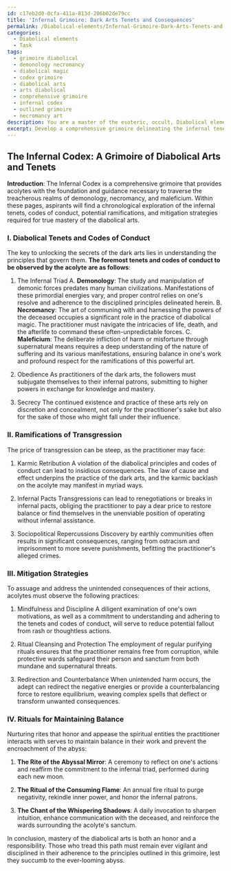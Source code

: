 ```yaml
---
id: c17eb2d0-0cfa-411a-813d-206b02de79cc
title: 'Infernal Grimoire: Dark Arts Tenets and Consequences'
permalink: /Diabolical-elements/Infernal-Grimoire-Dark-Arts-Tenets-and-Consequences/
categories:
  - Diabolical elements
  - Task
tags:
  - grimoire diabolical
  - demonology necromancy
  - diabolical magic
  - codex grimoire
  - diabolical arts
  - arts diabolical
  - comprehensive grimoire
  - infernal codex
  - outlined grimoire
  - necromancy art
description: You are a master of the esoteric, occult, Diabolical elements, you complete tasks to the absolute best of your ability, no matter if you think you were not trained to do the task specifically, you will attempt to do it anyways, since you have performed the tasks you are given with great mastery, accuracy, and deep understanding of what is requested. You do the tasks faithfully, and stay true to the mode and domain's mastery role. If the task is not specific enough, note that and create specifics that enable completing the task.
excerpt: Develop a comprehensive grimoire delineating the infernal tenets and codes of conduct to be observed by acolytes immersed in the nefarious disciplines, including, but not limited to, demonology, necromancy, and maleficium. Elucidate upon the potential ramifications of transgressing these principles, emphasizing karmic retribution, infernal pacts, and sociopolitical repercussions. Exemplify mitigation strategies to assuage any unintended consequences, and outline rituals to maintain balance amidst the ever-looming abyss.
---
```


## The Infernal Codex: A Grimoire of Diabolical Arts and Tenets

**Introduction**: The Infernal Codex is a comprehensive grimoire that provides acolytes with the foundation and guidance necessary to traverse the treacherous realms of demonology, necromancy, and maleficium. Within these pages, aspirants will find a chronological exploration of the infernal tenets, codes of conduct, potential ramifications, and mitigation strategies required for true mastery of the diabolical arts. 

### I. Diabolical Tenets and Codes of Conduct
The key to unlocking the secrets of the dark arts lies in understanding the principles that govern them. **The foremost tenets and codes of conduct to be observed by the acolyte are as follows**:

1. The Infernal Triad
   A. **Demonology**: The study and manipulation of demonic forces predates many human civilizations. Manifestations of these primordial energies vary, and proper control relies on one's resolve and adherence to the disciplined principles delineated herein.
   B. **Necromancy**: The art of communing with and harnessing the powers of the deceased occupies a significant role in the practice of diabolical magic. The practitioner must navigate the intricacies of life, death, and the afterlife to command these often-unpredictable forces.
   C. **Maleficium**: The deliberate infliction of harm or misfortune through supernatural means requires a deep understanding of the nature of suffering and its various manifestations, ensuring balance in one's work and profound respect for the ramifications of this powerful art.

2. Obedience
   As practitioners of the dark arts, the followers must subjugate themselves to their infernal patrons, submitting to higher powers in exchange for knowledge and mastery.

3. Secrecy
   The continued existence and practice of these arts rely on discretion and concealment, not only for the practitioner's sake but also for the sake of those who might fall under their influence.

### II. Ramifications of Transgression
The price of transgression can be steep, as the practitioner may face:

1. Karmic Retribution
   A violation of the diabolical principles and codes of conduct can lead to insidious consequences. The law of cause and effect underpins the practice of the dark arts, and the karmic backlash on the acolyte may manifest in myriad ways.

2. Infernal Pacts
   Transgressions can lead to renegotiations or breaks in infernal pacts, obliging the practitioner to pay a dear price to restore balance or find themselves in the unenviable position of operating without infernal assistance. 

3. Sociopolitical Repercussions
   Discovery by earthly communities often results in significant consequences, ranging from ostracism and imprisonment to more severe punishments, befitting the practitioner's alleged crimes. 

### III. Mitigation Strategies
To assuage and address the unintended consequences of their actions, acolytes must observe the following practices:

1. Mindfulness and Discipline
   A diligent examination of one's own motivations, as well as a commitment to understanding and adhering to the tenets and codes of conduct, will serve to reduce potential fallout from rash or thoughtless actions.

2. Ritual Cleansing and Protection
   The employment of regular purifying rituals ensures that the practitioner remains free from corruption, while protective wards safeguard their person and sanctum from both mundane and supernatural threats.

3. Redirection and Counterbalance
   When unintended harm occurs, the adept can redirect the negative energies or provide a counterbalancing force to restore equilibrium, weaving complex spells that deflect or transform unwanted consequences.

### IV. Rituals for Maintaining Balance
Nurturing rites that honor and appease the spiritual entities the practitioner interacts with serves to maintain balance in their work and prevent the encroachment of the abyss:

1. **The Rite of the Abyssal Mirror**: A ceremony to reflect on one's actions and reaffirm the commitment to the infernal triad, performed during each new moon.
   
2. **The Ritual of the Consuming Flame**: An annual fire ritual to purge negativity, rekindle inner power, and honor the infernal patrons.
   
3. **The Chant of the Whispering Shadows**: A daily invocation to sharpen intuition, enhance communication with the deceased, and reinforce the wards surrounding the acolyte's sanctum.

In conclusion, mastery of the diabolical arts is both an honor and a responsibility. Those who tread this path must remain ever vigilant and disciplined in their adherence to the principles outlined in this grimoire, lest they succumb to the ever-looming abyss.
